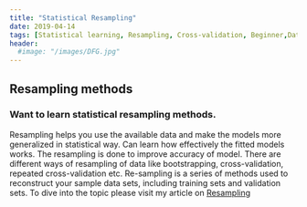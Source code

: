 ```yaml
---
title: "Statistical Resampling"
date: 2019-04-14
tags: [Statistical learning, Resampling, Cross-validation, Beginner,Data science]
header:
  #image: "/images/DFG.jpg"
---
```

## Resampling methods

### Want to learn statistical resampling methods.

Resampling helps you use the available data and make the models more generalized in statistical way. Can learn how effectively the fitted models works.
The resampling is done to improve accuracy of model. There are different ways of resampling of data like bootstrapping, cross-validation, repeated cross-validation etc. Re-sampling is a series of methods used to reconstruct your sample data sets, including training sets and validation sets.
To dive into the topic please visit my article on [Resampling](https://medium.com/@kalyan77k/understanding-of-resampling-methods-b500201350c8)
